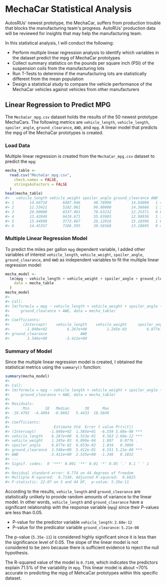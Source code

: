 # MechaCar Statistical Analysis

AutosRUs' newest prototype, the MechaCar, suffers from production trouble that blocks the manufacturing team's progress. AutoRUs' production data will be reviewed for insights that may help the manufacturing team.

In this statistical analysis, I will conduct the following:
- Perform multiple linear regression analysis to identify which variables in the dataset predict the mpg of MechaCar prototypes
- Collect summary statistics on the pounds per square inch (PSI) of the suspension coils from the manufacturing lots
- Run T-Tests to determine if the manufacturing lots are statistically different from the mean population
- Design a statistical study to compare the vehicle performance of the MechaCar vehicles against vehicles from other manufacturers

## Linear Regression to Predict MPG

The `MechaCar_mpg.csv` dataset holds the results of the 50 newest prototype MechaCars. The following metrics are `vehicle_length`, `vehicle_length`, `spoiler_angle`, `ground_clearance`, `AWD`, and `mpg`. A linear model that predicts the mpg of the MechaCar prototypes is created.

### Load Data
Multiple linear regression is created from the `MechaCar_mpg.csv` dataset to predict the `mpg`:
``` r
mecha_table <-
  read.csv("MechaCar_mpg.csv",
    check.names = FALSE,
    stringsAsFactors = FALSE
  )
head(mecha_table)
#>   vehicle_length vehicle_weight spoiler_angle ground_clearance AWD      mpg
#> 1       14.69710       6407.946      48.78998         14.64098   1 49.04918
#> 2       12.53421       5182.081      90.00000         14.36668   1 36.76606
#> 3       20.00000       8337.981      78.63232         12.25371   0 80.00000
#> 4       13.42849       9419.671      55.93903         12.98936   1 18.94149
#> 5       15.44998       3772.667      26.12816         15.10396   1 63.82457
#> 6       14.45357       7286.595      30.58568         13.10695   0 48.54268
```

### Multiple Linear Regression Model
To predict the miles per gallon `mpg` dependent variable, I added other variables of interest `vehicle_length`, `vehicle_weight`, `spoiler_angle`, `ground_clearance`, and `AWD` as independent variables to fit the multiple linear regression model:

``` r
mecha_model <-
  lm(mpg ~ vehicle_length + vehicle_weight + spoiler_angle + ground_clearance + AWD,
    data = mecha_table
  )
mecha_model
#>
#> Call:
#> lm(formula = mpg ~ vehicle_length + vehicle_weight + spoiler_angle +
#>     ground_clearance + AWD, data = mecha_table)
#>
#> Coefficients:
#>      (Intercept)    vehicle_length    vehicle_weight     spoiler_angle  
#>       -1.040e+02         6.267e+00         1.245e-03         6.877e-02  
#> ground_clearance               AWD  
#>        3.546e+00        -3.411e+00
```

### Summary of Model
Since the multiple linear regression model is created, I obtained the statistical metrics using the `summary()` function:
```r
summary(mecha_model)
#>
#> Call:
#> lm(formula = mpg ~ vehicle_length + vehicle_weight + spoiler_angle +
#>     ground_clearance + AWD, data = mecha_table)
#>
#> Residuals:
#>      Min       1Q   Median       3Q      Max
#> -19.4701  -4.4994  -0.0692   5.4433  18.5849
#>
#> Coefficients:
#>                    Estimate Std. Error t value Pr(>|t|)    
#> (Intercept)      -1.040e+02  1.585e+01  -6.559 5.08e-08 ***
#> vehicle_length    6.267e+00  6.553e-01   9.563 2.60e-12 ***
#> vehicle_weight    1.245e-03  6.890e-04   1.807   0.0776 .  
#> spoiler_angle     6.877e-02  6.653e-02   1.034   0.3069    
#> ground_clearance  3.546e+00  5.412e-01   6.551 5.21e-08 ***
#> AWD              -3.411e+00  2.535e+00  -1.346   0.1852    
#> ---
#> Signif. codes:  0 '***' 0.001 '**' 0.01 '*' 0.05 '.' 0.1 ' ' 1
#>
#> Residual standard error: 8.774 on 44 degrees of freedom
#> Multiple R-squared:  0.7149, Adjusted R-squared:  0.6825
#> F-statistic: 22.07 on 5 and 44 DF,  p-value: 5.35e-11
```

According to the results, `vehicle_length` and `ground_clearance` are statistically unlikely to provide random amounts of variance to the linear model. In other words, `vehicle_length` and `ground_clearance` have a significant relationship with the response variable (`mpg`) since their P-values are less than 0.05.
  - P-value for the predictor variable `vehicle_length`: `2.60e-12`
  - P-value for the predicator variable `ground_clearance`: `5.21e-08`

The p-value (`5.35e-11`) is considered highly significant since it is less than the significance level of 0.05. The slope of the linear model is not considered to be zero because there is sufficient evidence to reject the null hypothesis.

The R-squared value of the model is `0.7149`, which indicates the predictors explain 71.5% of the variability in `mpg`. This linear model is about ~70% accurate in predicting the mpg of MehcaCar prototypes within this specific dataset.
